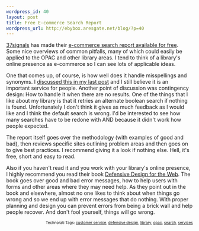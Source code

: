 ```yaml
--- 
wordpress_id: 40
layout: post
title: Free E-commerce Search Report
wordpress_url: http://ebybox.aresgate.net/blog/?p=40
---
```

<p><a href="http://www.37signals.com/">37signals</a> has made their <a href="http://www.37signals.com/report_search_0103.php">e-commerce search report available for free</a>. Some nice overviews of common pitfalls, many of which could easily be applied to the OPAC and other library areas. I tend to think of a library's online presence as e-commerce so I can see lots of applicable ideas.</p>

<p>One that comes up, of course, is how well does it handle misspellings and synonyms. I <a href="http://ebybox.aresgate.net/blog/archives/simple-things-that-help/">discussed this in my last post</a> and I still believe it is an important service for people. Another point of discussion was contingency design: How to handle it when there are no results. One of the things that I like about my library is that it retries an alternate boolean search if nothing is found. Unfortunately I don't think it gives as much feedback as I would like and I think the default search is wrong. I'd be interested to see how many searches have to be redone with AND because it didn't work how people expected.</p>

<p>The report itself goes over the methodology (with examples of good and bad), then reviews specific sites outlining problem areas and then goes on to give best practices. I recommend giving it a look if nothing else. Hell, it's free, short and easy to read.</p>

<p>Also if you haven't read it and you work with your library's online presence, I highly recommend you read their book <a href="http://www.amazon.com/exec/obidos/ASIN/073571410X/">Defensive Design for the Web</a>. The book goes over good and bad error messages, how to help users with forms and other areas where they may need help. As they point out in the book and elsewhere, almost no one likes to think about when things go wrong and so we end up with error messages that do nothing. With proper planning and design you can prevent errors from being a brick wall and help people recover. And don't fool yourself, things will go wrong.</p>

<!-- technorati tags start --><p style="text-align:right;font-size:10px;">Technorati Tags: <a href="http://technorati.com/tag/customer service" rel="tag">customer service</a>, <a href="http://technorati.com/tag/defensive design" rel="tag">defensive design</a>, <a href="http://technorati.com/tag/library" rel="tag">library</a>, <a href="http://technorati.com/tag/opac" rel="tag">opac</a>, <a href="http://technorati.com/tag/search" rel="tag">search</a>, <a href="http://technorati.com/tag/services" rel="tag">services</a></p><!-- technorati tags end -->
